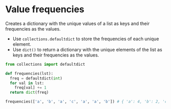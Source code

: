 # Value frequencies

Creates a dictionary with the unique values of a list as keys and their frequencies as the values.

* Use `collections.defaultdict` to store the frequencies of each unique element.
* Use `dict()` to return a dictionary with the unique elements of the list as keys and their frequencies as the values.

```py
from collections import defaultdict

def frequencies(lst):
  freq = defaultdict(int)
  for val in lst:
    freq[val] += 1
  return dict(freq)
```

```py
frequencies(['a', 'b', 'a', 'c', 'a', 'a', 'b']) # { 'a': 4, 'b': 2, 'c': 1 }
```
